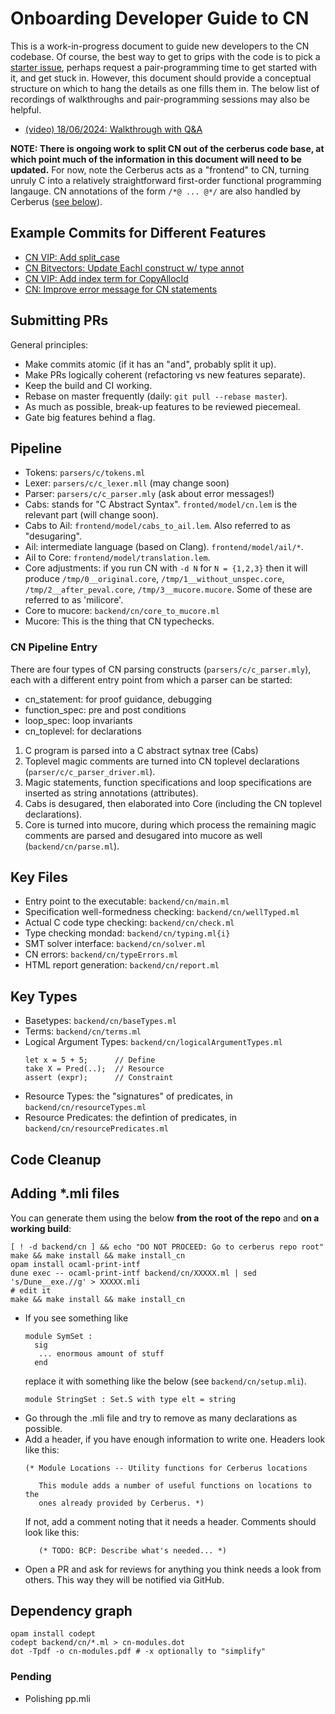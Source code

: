 # Onboarding Developer Guide to CN

This is a work-in-progress document to guide new developers to the CN codebase.
Of course, the best way to get to grips with the code is to pick a [starter
issue](https://github.com/orgs/GaloisInc/projects/23/views/9?filterQuery=label%3Acn+is%3Aopen+expertise%3Aonboarding),
perhaps request a pair-programming time to get started with it, and get stuck
in. However, this document should provide a conceptual structure on which to
hang the details as one fills them in. The below list of recordings of
walkthroughs and pair-programming sessions may also be helpful.

* [(video) 18/06/2024: Walkthrough with Q&A](https://drive.google.com/file/d/15aoDeTGtcx_JbESEli6aICcSC5eo8fEV/view?usp=sharing)

**NOTE: There is ongoing work to split CN out of the cerberus code base, at
which point much of the information in this document will need to be updated.**
For now, note the Cerberus acts as a "frontend" to CN, turning unruly C into a
relatively straightforward first-order functional programming langauge. CN
annotations of the form `/*@ ... @*/` are also handled by Cerberus ([see
below](#cn-pipeline-entry)).

## Example Commits for Different Features

* [CN VIP: Add split_case](https://github.com/rems-project/cerberus/commit/67e60e701fefbcfb6c581a6c18eb2355a277afc4)
* [CN Bitvectors: Update EachI construct w/ type annot](https://github.com/rems-project/cerberus/commit/79ddfa37fd199a147e6f4f55e2d5b73cea6b9d83)
* [CN VIP: Add index term for CopyAllocId](https://github.com/rems-project/cerberus/commit/4081026bd0e9a27ad536e31713766cb275242d73)
* [CN: Improve error message for CN statements](https://github.com/rems-project/cerberus/commit/39cbf5ccd9aced4c6eef9cbc9dfecd0bcd6c7eb9)

## Submitting PRs

General principles:

* Make commits atomic (if it has an "and", probably split it up).
* Make PRs logically coherent (refactoring vs new features separate).
* Keep the build and CI working.
* Rebase on master frequently (daily: `git pull --rebase master`).
* As much as possible, break-up features to be reviewed piecemeal.
* Gate big features behind a flag.

## Pipeline

* Tokens: `parsers/c/tokens.ml`
* Lexer: `parsers/c/c_lexer.mll` (may change soon)
* Parser: `parsers/c/c_parser.mly` (ask about error messages!)
* Cabs: stands for "C Abstract Syntax". `fronted/model/cn.lem` is the relevant
  part (will change soon).
* Cabs to Ail: `frontend/model/cabs_to_ail.lem`. Also referred to as "desugaring".
* Ail: intermediate language (based on Clang). `frontend/model/ail/*`.
* Ail to Core: `frontend/model/translation.lem`.
* Core adjustments: if you run CN with `-d N` for `N = {1,2,3}` then it will
  produce `/tmp/0__original.core`, `/tmp/1__without_unspec.core`,
  `/tmp/2__after_peval.core`, `/tmp/3__mucore.mucore`. Some of these are referred to as 'milicore'.
* Core to mucore: `backend/cn/core_to_mucore.ml`
* Mucore: This is the thing that CN typechecks.

### CN Pipeline Entry

There are four types of CN parsing constructs (`parsers/c/c_parser.mly`), each
with a different entry point from which a parser can be started:
- cn\_statement: for proof guidance, debugging
- function\_spec: pre and post conditions
- loop\_spec: loop invariants
- cn\_toplevel: for declarations

1. C program is parsed into a C abstract sytnax tree (Cabs)
2. Toplevel magic comments are turned into CN toplevel declarations (`parser/c/c_parser_driver.ml`).
3. Magic statements, function specifications and loop specifications are
  inserted as string annotations (attributes).
4. Cabs is desugared, then elaborated into Core (including the CN toplevel declarations).
5. Core is turned into mucore, during which process the remaining magic
  comments are parsed and desugared into mucore as well (`backend/cn/parse.ml`).

## Key Files

* Entry point to the executable: `backend/cn/main.ml`
* Specification well-formedness checking: `backend/cn/wellTyped.ml`
* Actual C code type checking: `backend/cn/check.ml`
* Type checking mondad: `backend/cn/typing.ml{i}`
* SMT solver interface: `backend/cn/solver.ml`
* CN errors: `backend/cn/typeErrors.ml`
* HTML report generation: `backend/cn/report.ml`

## Key Types

* Basetypes: `backend/cn/baseTypes.ml`
* Terms: `backend/cn/terms.ml`
* Logical Argument Types: `backend/cn/logicalArgumentTypes.ml`
    ```
    let x = 5 + 5;      // Define
    take X = Pred(..);  // Resource
    assert (expr);      // Constraint
    ```
* Resource Types: the "signatures" of predicates, in `backend/cn/resourceTypes.ml`
* Resource Predicates: the defintion of predicates, in `backend/cn/resourcePredicates.ml`

## Code Cleanup

## Adding \*.mli files

You can generate them using the below **from the root of the repo** and **on a working build**:
``` 
[ ! -d backend/cn ] && echo "DO NOT PROCEED: Go to cerberus repo root" 
make && make install && make install_cn
opam install ocaml-print-intf
dune exec -- ocaml-print-intf backend/cn/XXXXX.ml | sed 's/Dune__exe.//g' > XXXXX.mli
# edit it
make && make install && make install_cn
```

* If you see something like
  ```
  module SymSet :
    sig
     ... enormous amount of stuff
    end
  ```
  replace it with something like the below (see `backend/cn/setup.mli`).
  ```
  module StringSet : Set.S with type elt = string
  ```
* Go through the .mli file and try to remove as many declarations as
  possible.
* Add a header, if you have enough information to write one.
  Headers look like this:
  ```
  (* Module Locations -- Utility functions for Cerberus locations
 
     This module adds a number of useful functions on locations to the
     ones already provided by Cerberus. *)
  ```
  If not, add a comment noting that it needs a header.  Comments
  should look like this:
  ```
     (* TODO: BCP: Describe what's needed... *)
  ```
* Open a PR and ask for reviews for anything you think needs a look from others.
  This way they will be notified via GitHub.

## Dependency graph

```
opam install codept
codept backend/cn/*.ml > cn-modules.dot
dot -Tpdf -o cn-modules.pdf # -x optionally to "simplify"
```

### Pending 

* Polishing pp.mli

